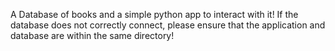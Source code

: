 A Database of books and a simple python app to interact with it!
If the database does not correctly connect, please ensure that the application and database are within the same directory!